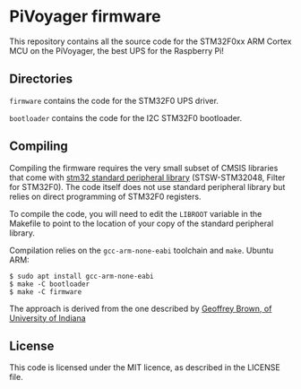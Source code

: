 # PiVoyager firmware 

This repository contains all the source code for the STM32F0xx ARM Cortex
MCU on the PiVoyager, the best UPS for the Raspberry Pi!

## Directories

`firmware` contains the code for the STM32F0 UPS driver.

`bootloader` contains the code for the I2C STM32F0 bootloader.

## Compiling

Compiling the firmware requires the very small subset of CMSIS libraries that come with [stm32 standard peripheral library][2] (STSW-STM32048, Filter for STM32F0). The code itself does not use standard peripheral library but relies on direct programming of STM32F0 registers.

To compile the code, you will need to edit the `LIBROOT` variable in the Makefile to point to the location of your copy of the standard peripheral library.

Compilation relies on the `gcc-arm-none-eabi` toolchain and `make`.
Ubuntu ARM:
```
$ sudo apt install gcc-arm-none-eabi
$ make -C bootloader
$ make -C firmware
```

The approach is derived from the one described by [Geoffrey Brown, of University of Indiana][1]

## License

This code is licensed under the MIT licence, as described in the LICENSE file.

[1]: https://www.cs.indiana.edu/~geobrown/book.pdf
[2]: https://www.st.com/en/embedded-software/stm32-standard-peripheral-libraries.html?querycriteria=productId=LN1939
